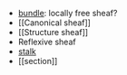 - [bundle](bundle.md): locally free sheaf?
- [[Canonical sheaf]]
- [[Structure sheaf]]
- Reflexive sheaf
- [stalk](stalk)
- [[section]]